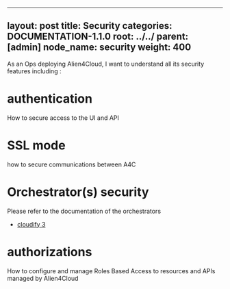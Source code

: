
---
layout: post
title:  Security
categories: DOCUMENTATION-1.1.0
root: ../../
parent: [admin]
node_name: security
weight: 400
---


As an Ops deploying Alien4Cloud, I want to understand all its security features including :

# authentication

How to secure access to the UI and API

# SSL mode

how to secure communications between A4C

# Orchestrator(s) security

Please refer to the documentation of the orchestrators

* [cloudify 3](#/documentation/1.1.0/cloudify3_driver/index.html)

# authorizations

How to configure and manage Roles Based Access to resources and APIs managed by Alien4Cloud
